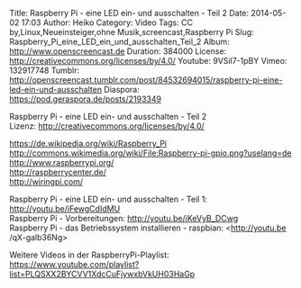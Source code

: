 Title: Raspberry Pi - eine LED ein- und ausschalten - Teil 2
Date: 2014-05-02 17:03
Author: Heiko
Category: Video
Tags: CC by,Linux,Neueinsteiger,ohne Musik,screencast,Raspberry Pi
Slug: Raspberry_Pi_eine_LED_ein_und_ausschalten_Teil_2
Album: http://www.openscreencast.de
Duration: 384000
License: http://creativecommons.org/licenses/by/4.0/
Youtube: 9VSil7-1pBY
Vimeo: 132917748
Tumblr: http://openscreencast.tumblr.com/post/84532694015/raspberry-pi-eine-led-ein-und-ausschalten
Diaspora: https://pod.geraspora.de/posts/2193349

Raspberry Pi - eine LED ein- und ausschalten - Teil 2  
Lizenz: <http://creativecommons.org/licenses/by/4.0/>  
  
<https://de.wikipedia.org/wiki/Raspberry_Pi>  
<http://commons.wikimedia.org/wiki/File:Raspberry-pi-gpio.png?uselang=de>  
<http://www.raspberrypi.org/>  
<http://raspberrycenter.de/>  
<http://wiringpi.com/>  
  
Raspberry Pi - eine LED ein- und ausschalten - Teil 1:
<http://youtu.be/iFewgCdIdMU>  
Raspberry Pi - Vorbereitungen: <http://youtu.be/iKeVyB_DCwg>  
Raspberry Pi - das Betriebssystem installieren - raspbian: <http://youtu.be
/qX-galb36Ng>  
  
Weitere Videos in der RaspberryPi-Playlist:
<https://www.youtube.com/playlist?list=PLQSXX2BYCVV1XdcCuFjywxbVkUH03HaGp>  
  

